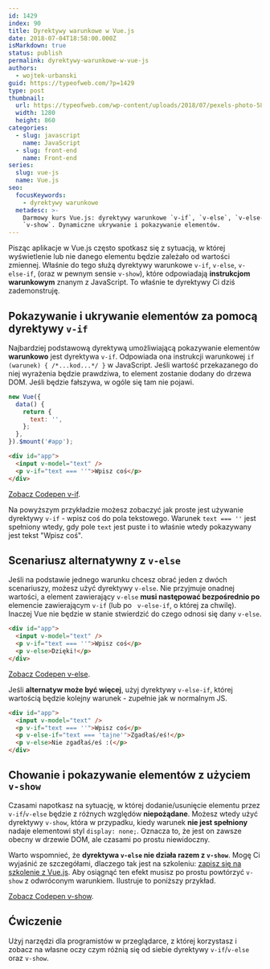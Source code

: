 ```yaml
---
id: 1429
index: 90
title: Dyrektywy warunkowe w Vue.js
date: 2018-07-04T18:58:00.000Z
isMarkdown: true
status: publish
permalink: dyrektywy-warunkowe-w-vue-js
authors:
  - wojtek-urbanski
guid: https://typeofweb.com/?p=1429
type: post
thumbnail:
  url: https://typeofweb.com/wp-content/uploads/2018/07/pexels-photo-581669.jpeg
  width: 1280
  height: 860
categories:
  - slug: javascript
    name: JavaScript
  - slug: front-end
    name: Front-end
series:
  slug: vue-js
  name: Vue.js
seo:
  focusKeywords:
    - dyrektywy warunkowe
  metadesc: >-
    Darmowy kurs Vue.js: dyrektywy warunkowe `v-if`, `v-else`, `v-else-if` oraz
    `v-show`. Dynamiczne ukrywanie i pokazywanie elementów.
---
```


Pisząc aplikacje w Vue.js często spotkasz się z sytuacją, w której wyświetlenie lub nie danego elementu będzie zależało od wartości zmiennej. Właśnie do tego służą dyrektywy warunkowe `v-if`, `v-else`, `v-else-if`, (oraz w pewnym sensie `v-show`), które odpowiadają **instrukcjom warunkowym** znanym z JavaScript. To właśnie te dyrektywy Ci dziś zademonstruję.

## Pokazywanie i ukrywanie elementów za pomocą dyrektywy `v-if`

Najbardziej podstawową dyrektywą umożliwiającą pokazywanie elementów **warunkowo** jest dyrektywa `v-if`. Odpowiada ona instrukcji warunkowej `if (warunek) { /*...kod...*/ }` w JavaScript. Jeśli wartość przekazanego do niej wyrażenia będzie prawdziwa, to element zostanie dodany do drzewa DOM. Jeśli będzie fałszywa, w ogóle się tam nie pojawi.

```javascript
new Vue({
  data() {
    return {
      text: '',
    };
  },
}).$mount('#app');
```

```html
<div id="app">
  <input v-model="text" />
  <p v-if="text === ''">Wpisz coś</p>
</div>
```

<CodepenWidget height="265" themeId="0" slugHash="MGYZyL" defaultTab="result" user="wojtiku" embedVersion="2" penTitle="v-if">
<a href="http://codepen.io/wojtiku/pen/MGYZyL/">Zobacz Codepen v-if</a>.
</CodepenWidget>

Na powyższym przykładzie możesz zobaczyć jak proste jest używanie dyrektywy `v-if` - wpisz coś do pola tekstowego. Warunek `text === ''` jest spełniony wtedy, gdy pole `text` jest puste i to właśnie wtedy pokazywany jest tekst "Wpisz coś".

## Scenariusz alternatywny z `v-else`

Jeśli na podstawie jednego warunku chcesz obrać jeden z dwóch scenariuszy, możesz użyć dyrektywy `v-else`. Nie przyjmuje onadnej wartości, a element zawierający `v-else` **musi następować bezpośrednio po** elemencie zawierającym `v-if` (lub po ` v-else-if`, o której za chwilę). Inaczej Vue nie będzie w stanie stwierdzić do czego odnosi się dany `v-else`.

```html
<div id="app">
  <input v-model="text" />
  <p v-if="text === ''">Wpisz coś</p>
  <p v-else>Dzięki!</p>
</div>
```

<CodepenWidget height="265" themeId="0" slugHash="pVvqGM" defaultTab="html,result" user="wojtiku" embedVersion="2" penTitle="v-else">
<a href="http://codepen.io/wojtiku/pen/pVvqGM/">Zobacz Codepen v-else</a>.
</CodepenWidget>

Jeśli **alternatyw może być więcej**, użyj dyrektywy `v-else-if`, której wartością będzie kolejny warunek - zupełnie jak w normalnym JS.

```html
<div id="app">
  <input v-model="text" />
  <p v-if="text === ''">Wpisz coś</p>
  <p v-else-if="text === 'tajne'">Zgadłaś/eś!</p>
  <p v-else>Nie zgadłaś/eś :(</p>
</div>
```

## Chowanie i pokazywanie elementów z użyciem `v-show`

Czasami napotkasz na sytuację, w której dodanie/usunięcie elementu przez `v-if`/`v-else` będzie z różnych względów **niepożądane**. Możesz wtedy użyć dyrektywy `v-show`, która w przypadku, kiedy warunek **nie jest spełniony** nadaje elementowi styl `display: none;`. Oznacza to, że jest on zawsze obecny w drzewie DOM, ale czasami po prostu niewidoczny.

Warto wspomnieć, że **dyrektywa `v-else` nie działa razem z `v-show`**. Mogę Ci wyjaśnić ze szczegółami, dlaczego tak jest na szkoleniu: <a href="https://szkolenia.typeofweb.com/" target="_blank">zapisz się na szkolenie z Vue.js</a>. Aby osiągnąć ten efekt musisz po prostu powtórzyć `v-show` z odwróconym warunkiem. Ilustruje to poniższy przykład.

<CodepenWidget height="265" themeId="0" slugHash="wjBNGZ" defaultTab="html,result" user="wojtiku" embedVersion="2" penTitle="v-show">
<a href="http://codepen.io/wojtiku/pen/wjBNGZ/">Zobacz Codepen v-show</a>.
</CodepenWidget>

## Ćwiczenie

Użyj narzędzi dla programistów w przeglądarce, z której korzystasz i zobacz na własne oczy czym różnią się od siebie dyrektywy `v-if`/`v-else` oraz `v-show`.
